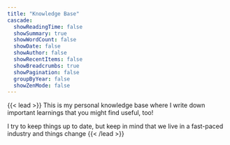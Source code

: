 ```yaml
---
title: "Knowledge Base"
cascade:
  showReadingTime: false
  showSummary: true
  showWordCount: false
  showDate: false
  showAuthor: false
  showRecentItems: false
  showBreadcrumbs: true
  showPagination: false
  groupByYear: false
  showZenMode: false
---
```


{{< lead >}}
This is my personal knowledge base where I write down important learnings that you might find useful, too!

I try to keep things up to date, but keep in mind that we live in a fast-paced industry and things change
{{< /lead >}}
